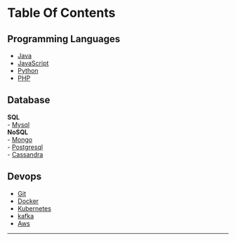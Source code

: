 # Table Of Contents  

## Programming Languages
   - [Java](https://srimuthurajesh.github.io/Tech-Notes/Java)  
   - [JavaScript](https://srimuthurajesh.github.io/Tech-Notes/Java%20script)  
   - [Python](https://srimuthurajesh.github.io/Tech-Notes/Python)  
   - [PHP](https://srimuthurajesh.github.io/Tech-Notes/PHP)  

## Database
   **SQL**  
      - [Mysql](https://srimuthurajesh.github.io/Tech-Notes/SQL/mysql.html)  
   **NoSQL**  
      - [Mongo](https://srimuthurajesh.github.io/Tech-Notes/NoSql/Mongo.html)  
      - [Postgresql](https://srimuthurajesh.github.io/Tech-Notes/NoSql/Mongo.html)  
      - [Cassandra](https://srimuthurajesh.github.io/Tech-Notes/NoSql/Cassandra.html)  

## Devops    
   - [Git](https://srimuthurajesh.github.io/Tech-Notes/Devops/git.html)
   - [Docker](https://srimuthurajesh.github.io/Tech-Notes/Devops/docker.html)
   - [Kubernetes](https://srimuthurajesh.github.io/Tech-Notes/Devops/kubernetes.html)
   - [kafka](https://srimuthurajesh.github.io/Tech-Notes/Devops/kafka.html)
   - [Aws](https://srimuthurajesh.github.io/Tech-Notes/Devops/AWS.html)


----

